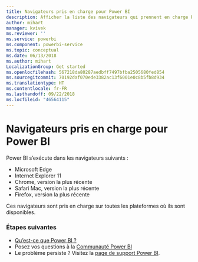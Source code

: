 ```yaml
---
title: Navigateurs pris en charge pour Power BI
description: Afficher la liste des navigateurs qui prennent en charge Power BI
author: mihart
manager: kvivek
ms.reviewer: ''
ms.service: powerbi
ms.component: powerbi-service
ms.topic: conceptual
ms.date: 06/13/2018
ms.author: mihart
LocalizationGroup: Get started
ms.openlocfilehash: 567218da80287aedbff7497bfba2505680fed854
ms.sourcegitcommit: 70192daf070ede3382ac13f6001e0c8b5fb8d934
ms.translationtype: HT
ms.contentlocale: fr-FR
ms.lasthandoff: 09/22/2018
ms.locfileid: "46564115"
---
```

# <a name="supported-browsers-for-power-bi"></a>Navigateurs pris en charge pour Power BI
Power BI s’exécute dans les navigateurs suivants :

* Microsoft Edge
* Internet Explorer 11
* Chrome, version la plus récente
* Safari Mac, version la plus récente
* Firefox, version la plus récente

Ces navigateurs sont pris en charge sur toutes les plateformes où ils sont disponibles.

### <a name="next-steps"></a>Étapes suivantes
* [Qu’est-ce que Power BI ?](../power-bi-overview.md)
* Posez vos questions à la [Communauté Power BI](http://community.powerbi.com/)
* Le problème persiste ? Visitez la [page de support Power BI](https://powerbi.microsoft.com/support/).

